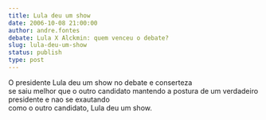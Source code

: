 ```yaml
---
title: Lula deu um show 
date: 2006-10-08 21:00:00
author: andre.fontes
debate: Lula X Alckmin: quem venceu o debate?
slug: lula-deu-um-show
status: publish 
type: post
---
```


O presidente Lula deu um show no debate e conserteza   
se saiu melhor que o outro candidato mantendo a postura de um verdadeiro presidente e nao se exautando  
como o outro candidato, Lula deu um show.
